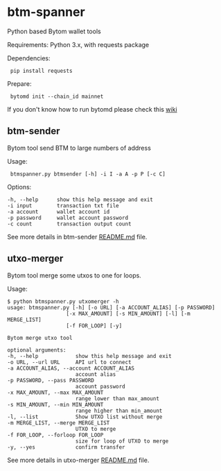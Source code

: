 # btm-spanner
Python based Bytom wallet tools

Requirements: Python 3.x, with requests package

Dependencies:
   ```
    pip install requests
   ```
Prepare:
   ```
    bytomd init --chain_id mainnet
   ```
   If you don't know how to run bytomd please check this [wiki](https://github.com/Bytom/bytom/wiki/Build-and-Install)

## btm-sender

Bytom tool send BTM to large numbers of address

Usage:
   ```
    btmspanner.py btmsender [-h] -i I -a A -p P [-c C]
   ```
Options:
   ```
  -h, --help      show this help message and exit
  -i input        transaction txt file
  -a account      wallet account id
  -p password     wallet account password
  -c count        transaction output count
  ```
See more details in btm-sender [README.md](https://github.com/Bytom/btm-spanner/blob/master/btmsender/README.md) file.
## utxo-merger

Bytom tool merge some utxos to one for loops.

Usage:
  
  ```
  $ python btmspanner.py utxomerger -h
usage: btmspanner.py [-h] [-o URL] [-a ACCOUNT_ALIAS] [-p PASSWORD]
                     [-x MAX_AMOUNT] [-s MIN_AMOUNT] [-l] [-m MERGE_LIST]
                     [-f FOR_LOOP] [-y]

Bytom merge utxo tool

optional arguments:
  -h, --help            show this help message and exit
  -o URL, --url URL     API url to connect
  -a ACCOUNT_ALIAS, --account ACCOUNT_ALIAS
                        account alias
  -p PASSWORD, --pass PASSWORD
                        account password
  -x MAX_AMOUNT, --max MAX_AMOUNT
                        range lower than max_amount
  -s MIN_AMOUNT, --min MIN_AMOUNT
                        range higher than min_amount
  -l, --list            Show UTXO list without merge
  -m MERGE_LIST, --merge MERGE_LIST
                        UTXO to merge
  -f FOR_LOOP, --forloop FOR_LOOP
                        size for loop of UTXO to merge
  -y, --yes             confirm transfer
  
  ```

See more details in utxo-merger [README.md](https://github.com/Bytom/btm-spanner/blob/master/utxomerger/README.md) file.

